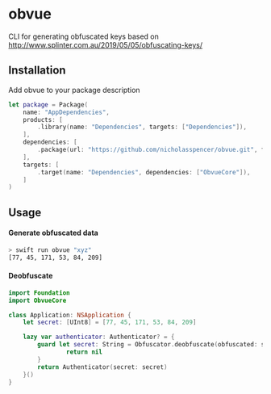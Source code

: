 # obvue

CLI for generating obfuscated keys based on http://www.splinter.com.au/2019/05/05/obfuscating-keys/

## Installation

Add obvue to your package description

```swift
let package = Package(
    name: "AppDependencies",
    products: [
        .library(name: "Dependencies", targets: ["Dependencies"]),
    ],
    dependencies: [
        .package(url: "https://github.com/nicholasspencer/obvue.git", from: "0.0.0"),
    ],
    targets: [
        .target(name: "Dependencies", dependencies: ["ObvueCore"]),
    ]
)
```

## Usage

#### Generate obfuscated data

```bash
> swift run obvue "xyz"
[77, 45, 171, 53, 84, 209]
```

#### Deobfuscate

```swift
import Foundation
import ObvueCore

class Application: NSApplication {
    let secret: [UInt8] = [77, 45, 171, 53, 84, 209]

    lazy var authenticator: Authenticator? = {
        guard let secret: String = Obfuscator.deobfuscate(obfuscated: secret) else {
                return nil
        }
        return Authenticator(secret: secret)
    }()
}
```
